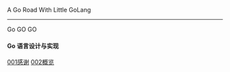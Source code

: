 A Go Road With Little GoLang

---

Go GO GO


#### Go 语言设计与实现

[001感谢](src/GoRoad/Go语言设计与实现/Go语言设计与实现001.html)
[002概览](src/GoRoad/Go语言设计与实现/Go语言设计与实现002.html)
